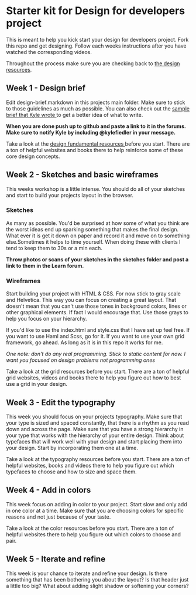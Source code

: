 # Starter kit for Design for developers project

This is meant to help you kick start your design for developers project. Fork this repo and get designing. Follow each weeks instructions after you have watched the corresponding videos.

Throughout the process make sure you are checking back to [the design resources](https://learn.thoughtbot.com/design-for-developers-resources/).

## Week 1 - Design brief
Edit design-brief.markdown in this projects main folder. Make sure to stick to those guidelines as much as possible. You can also check out the [ sample brief that Kyle wrote ](http://forum.thoughtbot.com/t/sample-design-brief-for-the-design-for-developers-workshop/289/2) to get a better idea of what to write.

**When you are done push up to github and paste a link to it in the forums. Make sure to notify Kyle by including @kylefiedler in your message.**

Take a look at the [ design fundamental resources ](https://learn.thoughtbot.com/design-for-developers-resources/#design-fundementals) before you start. There are a ton of helpful websites and books there to help reinforce some of these core design concepts.

## Week 2 - Sketches and basic wireframes
This weeks workshop is a little intense. You should do all of your sketches and start to build your projects layout in the browser.

### Sketches
As many as possible. You'd be surprised at how some of what you think are the worst ideas end up sparking something that makes the final design. What ever it is get it down on paper and record it and move on to something else.Sometimes it helps to time yourself. When doing these with clients I tend to keep them to 30s or a min each.

**Throw photos or scans of your sketches in the sketches folder and post a link to them in the Learn forum.**

### Wireframes
Start building your project with HTML & CSS. For now stick to gray scale and Helvetica. This way you can focus on creating a great layout. That doesn't mean that you can't use those tones in background colors, lines or other graphical elements. If fact I would encourage that. Use those grays to help you focus on your hierarchy. 

If you'd like to use the index.html and style.css that I have set up feel free. If you want to use Haml and Scss, go for it. If you want to use your own grid framework, go ahead. As long as it is in this repo it works for me.

*One note: don't do any real programming. Stick to static content for now. I want you focused on design problems not programming ones*

Take a look at the grid resources before you start. There are a ton of helpful grid websites, videos and books there to help you figure out how to best use a grid in your design.

## Week 3 - Edit the typography
This week you should focus on your projects typography. Make sure that your type is sized and spaced constantly, that there is a rhythm as you read down and across the page. Make sure that you have a strong hierarchy in your type that works with the hierarchy of your entire design. Think about typefaces that will work well with your design and start placing them into your design. Start by incorporating them one at a time.

Take a look at the typography resources before you start. There are a ton of helpful websites, books and videos there to help you figure out which typefaces to choose and how to size and space them.

## Week 4 - Add in colors
This week focus on adding in color to your project. Start slow and only add in one color at a time. Make sure that you are choosing colors for specific reasons and not just because of your taste.

Take a look at the color resources before you start. There are a ton of helpful websites there to help you figure out which colors to choose and pair.

## Week 5 - Iterate and refine
This week is your chance to iterate and refine your design. Is there something that has been bothering you about the layout? Is that header just a little too big? What about adding slight shadow or softening your corners?

